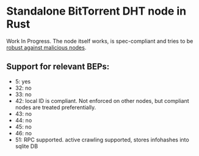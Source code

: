 # Standalone BitTorrent DHT node in Rust

Work In Progress. The node itself works, is spec-compliant and tries to be
[robust against malicious nodes](https://github.com/the8472/mldht/blob/master/docs/sanitizing-algorithms.rst).

## Support for relevant BEPs:

* 5: yes
* 32: no
* 33: no
* 42: local ID is compliant. Not enforced on other nodes, but compliant nodes are treated preferentially. 
* 43: no
* 44: no
* 45: no
* 46: no
* 51: RPC supported. active crawling supported, stores infohashes into sqlite DB
